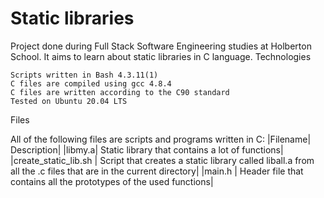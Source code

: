 <h1>Static libraries</h1>

Project done during Full Stack Software Engineering studies at Holberton School. It aims to learn about static libraries in C language.
Technologies

    Scripts written in Bash 4.3.11(1)
    C files are compiled using gcc 4.8.4
    C files are written according to the C90 standard
    Tested on Ubuntu 20.04 LTS

Files

All of the following files are scripts and programs written in C:
|Filename| 	Description|
|libmy.a| 	Static library that contains a lot of functions|
|create_static_lib.sh |	Script that creates a static library called liball.a from all the .c files that are in the current directory|
|main.h |	Header file that contains all the prototypes of the used functions|
